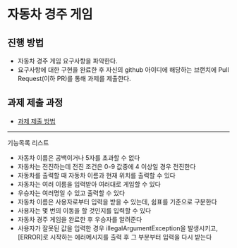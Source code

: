 # 자동차 경주 게임
## 진행 방법
* 자동차 경주 게임 요구사항을 파악한다.
* 요구사항에 대한 구현을 완료한 후 자신의 github 아이디에 해당하는 브랜치에 Pull Request(이하 PR)를 통해 과제를 제출한다.

## 과제 제출 과정
* [과제 제출 방법](https://github.com/next-step/nextstep-docs/tree/master/precourse)

---
기능목록 리스트
- 자동차 이름은 공백이거나 5자를 초과할 수 없다
- 자동차는 전진하는데 전진 조건은 0-9 값중에 4 이상일 경우 전진한다
- 자동차를 출력할 때 자동차 이름과 현재 위치를 출력할 수 있다
- 자동차는 여러 이름을 입력받아 여러대로 게임할 수 있다
- 우승자는 여러명일 수 있고 출력할 수 있다
- 자동차 이름은 사용자로부터 입력을 받을 수 있는데, 쉼표를 기준으로 구분한다
- 사용자는 몇 번의 이동을 할 것인지를 입력할 수 있다
- 자동차 경주 게임을 완료한 후 우승자를 알려준다
- 사용자가 잘못된 값을 입력한 경우 illegalArgumentException을 발생시키고, [ERROR]로 시작하는 에러메시지를 출력 후 그 부분부터 입력을 다시 받는다
